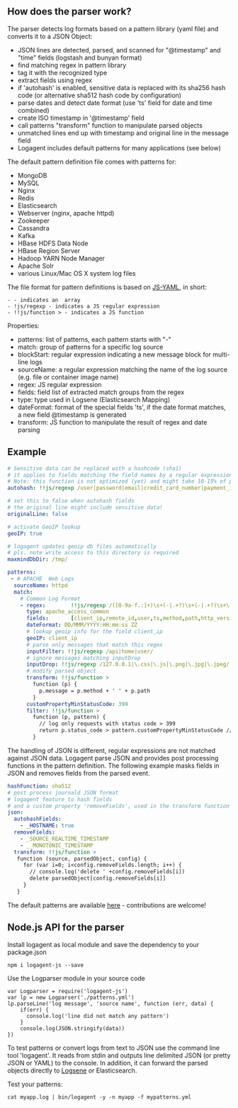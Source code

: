 ## How does the parser work?

The parser detects log formats based on a pattern library (yaml file) and converts it to a JSON Object:

- JSON lines are detected, parsed, and scanned for "@timestamp" and "time" fields (logstash and bunyan format)
- find matching regex in pattern library
- tag it with the recognized type
- extract fields using regex
- if 'autohash' is enabled, sensitive data is replaced with its sha256 hash code (or alternative sha512 hash code by configuration)
- parse dates and detect date format
  (use 'ts' field for date and time combined) 
- create ISO timestamp in '@timestamp' field
- call patterns "transform" function to manipulate parsed objects
- unmatched lines end up with timestamp and original line in the message field
- Logagent includes default patterns for many applications (see below)

The default pattern definition file comes with patterns for:

- MongoDB
- MySQL
- Nginx
- Redis
- Elasticsearch
- Webserver (nginx, apache httpd)
- Zookeeper
- Cassandra
- Kafka
- HBase HDFS Data Node
- HBase Region Server
- Hadoop YARN Node Manager
- Apache Solr
- various Linux/Mac OS X system log files

The file format for pattern definitions is based on [JS-YAML](https://nodeca.github.io/js-yaml/), in short:
```
- - indicates an  array
- !js/regexp - indicates a JS regular expression
- !!js/function > - indicates a JS function 
```

Properties:

- patterns: list of patterns, each pattern starts with "-"
- match: group of patterns for a specific log source
- blockStart: regular expression indicating a new message block for multi-line logs
- sourceName: a regular expression matching the name of the log source (e.g. file or container image name)
- regex: JS regular expression 
- fields: field list of extracted match groups from the regex
- type: type used in Logsene (Elasticsearch Mapping)
- dateFormat: format of the special fields 'ts', if the date format matches, a new field @timestamp is generated
- transform: JS function to manipulate the result of regex and date parsing

## Example

```yaml
# Sensitive data can be replaced with a hashcode (sha1)
# it applies to fields matching the field names by a regular expression
# Note: this function is not optimized (yet) and might take 10-15% of performance
autohash: !!js/regexp /user|password|email|credit_card_number|payment_info/i

# set this to false when autohash fields
# the original line might include sensitive data!
originalLine: false

# activate GeoIP lookup
geoIP: true

# logagent updates geoip db files automatically
# pls. note write access to this directory is required
maxmindDbDir: /tmp/

patterns: 
 - # APACHE  Web Logs
  sourceName: httpd
  match: 
    # Common Log Format
    - regex:        !!js/regexp /([0-9a-f.:]+)\s+(-|.+?)\s+(-|.+?)\s+\[([0-9]{2}\/[a-z]{3}\/[0-9]{4}\:[0-9]{2}:[0-9]{2}:[0-9]{2}[^\]]*)\] \"(\S+?)\s(\S*?)\s{0,1}(\S+?)\" ([0-9|\-]+) ([0-9|\-]+)/i
      type: apache_access_common
      fields:       [client_ip,remote_id,user,ts,method,path,http_version,status_code,size]
      dateFormat: DD/MMM/YYYY:HH:mm:ss ZZ
      # lookup geoip info for the field client_ip
      geoIP: client_ip
      # parse only messages that match this regex
      inputFilter: !!js/regexp /api|home|user/
      # ignore messages matching inputDrop
      inputDrop: !!js/regexp /127.0.0.1|\.css|\.js|\.png|\.jpg|\.jpeg/
      # modify parsed object
      transform: !!js/function >
        function (p) {
          p.message = p.method + ' ' + p.path
        }
      customPropertyMinStatusCode: 399
      filter: !!js/function > 
        function (p, pattern) {
          // log only requests with status code > 399
          return p.status_code > pattern.customPropertyMinStatusCode // 399
        }
```

The handling of JSON is different, regular expressions are not matched against JSON data. 
Logagent parse JSON and provides post processing functions in the pattern definition.
The following example masks fields in JSON and removes fields from the parsed event. 

```yaml
hashFunction: sha512
# post process journald JSON format
# logagent feature to hash fields
# and a custom property 'removeFields', used in the transform function
json: 
  autohashFields: 
    - _HOSTNAME: true
  removeFields: 
    - _SOURCE_REALTIME_TIMESTAMP
    - __MONOTONIC_TIMESTAMP
  transform: !!js/function >
   function (source, parsedObject, config) {
     for (var i=0; i<config.removeFields.length; i++) {
       // console.log('delete ' +config.removeFields[i])
       delete parsedObject[config.removeFields[i]]
     }
   }
```

The default patterns are available [here](https://github.com/sematext/logagent-js/blob/master/patterns.yml) - contributions are welcome!

## Node.js API for the parser 

Install logagent as local module and save the dependency to your package.json

```
npm i logagent-js --save
```

Use the Logparser module in your source code

``` 
var Logparser = require('logagent-js')
var lp = new Logparser('./patterns.yml')
lp.parseLine('log message', 'source name', function (err, data) {
    if(err) {
      console.log('line did not match any pattern')
    }
    console.log(JSON.stringify(data))
})
```

To test patterns or convert logs from text to JSON use the command line tool 'logagent'. It reads from stdin and outputs line delimited JSON (or pretty JSON or YAML) to the console. In addition, it can forward the parsed objects directly to [Logsene](http://sematext.com/logsene) or Elasticsearch.

Test your patterns:
```
cat myapp.log | bin/logagent -y -n myapp -f mypatterns.yml
```
